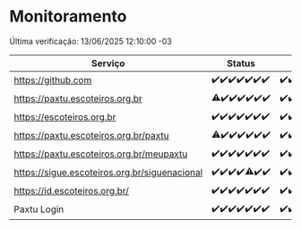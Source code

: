 # Monitoramento

Última verificação: 13/06/2025 12:10:00 -03

|Serviço|Status|Últimas 24h|
|---|---|---|
|https://github.com|<span title="2025-06-06: OK=23">✔️</span><span title="2025-06-07: OK=23">✔️</span><span title="2025-06-08: OK=23">✔️</span><span title="2025-06-09: OK=23">✔️</span><span title="2025-06-10: OK=23">✔️</span><span title="2025-06-11: OK=23">✔️</span><span title="2025-06-12: OK=14">✔️</span>|<span title="12/06/2025 12:10:00 -03 : 200">✔️</span><span title="12/06/2025 13:11:00 -03 : 200">✔️</span><span title="12/06/2025 14:09:00 -03 : 200">✔️</span><span title="12/06/2025 15:13:00 -03 : 200">✔️</span><span title="12/06/2025 16:07:00 -03 : 200">✔️</span><span title="12/06/2025 17:10:00 -03 : 200">✔️</span><span title="12/06/2025 18:09:00 -03 : 200">✔️</span><span title="12/06/2025 19:09:00 -03 : 200">✔️</span><span title="12/06/2025 20:09:00 -03 : 200">✔️</span><span title="12/06/2025 21:49:00 -03 : 200">✔️</span><span title="12/06/2025 23:40:00 -03 : 200">✔️</span><span title="13/06/2025 00:41:00 -03 : 200">✔️</span><span title="13/06/2025 01:18:00 -03 : 200">✔️</span><span title="13/06/2025 02:10:00 -03 : 200">✔️</span><span title="13/06/2025 03:14:00 -03 : 200">✔️</span><span title="13/06/2025 04:09:00 -03 : 200">✔️</span><span title="13/06/2025 05:13:00 -03 : 200">✔️</span><span title="13/06/2025 06:10:00 -03 : 200">✔️</span><span title="13/06/2025 07:10:00 -03 : 200">✔️</span><span title="13/06/2025 08:08:00 -03 : 200">✔️</span><span title="13/06/2025 09:18:00 -03 : 200">✔️</span><span title="13/06/2025 10:24:00 -03 : 200">✔️</span><span title="13/06/2025 11:09:00 -03 : 200">✔️</span><span title="13/06/2025 12:10:00 -03 : 200">✔️</span>|
|https://paxtu.escoteiros.org.br|<span title="2025-06-06: OK=22, Falhas=1">⚠️</span><span title="2025-06-07: OK=23">✔️</span><span title="2025-06-08: OK=23">✔️</span><span title="2025-06-09: OK=23">✔️</span><span title="2025-06-10: OK=23">✔️</span><span title="2025-06-11: OK=23">✔️</span><span title="2025-06-12: OK=14">✔️</span>|<span title="12/06/2025 12:10:00 -03 : 200">✔️</span><span title="12/06/2025 13:11:00 -03 : 200">✔️</span><span title="12/06/2025 14:09:00 -03 : 200">✔️</span><span title="12/06/2025 15:13:00 -03 : 200">✔️</span><span title="12/06/2025 16:07:00 -03 : 200">✔️</span><span title="12/06/2025 17:10:00 -03 : 200">✔️</span><span title="12/06/2025 18:09:00 -03 : 200">✔️</span><span title="12/06/2025 19:09:00 -03 : 200">✔️</span><span title="12/06/2025 20:09:00 -03 : 200">✔️</span><span title="12/06/2025 21:49:00 -03 : 200">✔️</span><span title="12/06/2025 23:40:00 -03 : 200">✔️</span><span title="13/06/2025 00:41:00 -03 : 200">✔️</span><span title="13/06/2025 01:18:00 -03 : 200">✔️</span><span title="13/06/2025 02:10:00 -03 : 200">✔️</span><span title="13/06/2025 03:14:00 -03 : 200">✔️</span><span title="13/06/2025 04:09:00 -03 : 200">✔️</span><span title="13/06/2025 05:13:00 -03 : 200">✔️</span><span title="13/06/2025 06:10:00 -03 : 200">✔️</span><span title="13/06/2025 07:10:00 -03 : 200">✔️</span><span title="13/06/2025 08:08:00 -03 : 0">❌</span><span title="13/06/2025 09:18:00 -03 : 200">✔️</span><span title="13/06/2025 10:24:00 -03 : 200">✔️</span><span title="13/06/2025 11:09:00 -03 : 200">✔️</span><span title="13/06/2025 12:10:00 -03 : 200">✔️</span>|
|https://escoteiros.org.br|<span title="2025-06-06: OK=23">✔️</span><span title="2025-06-07: OK=23">✔️</span><span title="2025-06-08: OK=23">✔️</span><span title="2025-06-09: OK=23">✔️</span><span title="2025-06-10: OK=23">✔️</span><span title="2025-06-11: OK=23">✔️</span><span title="2025-06-12: OK=14">✔️</span>|<span title="12/06/2025 12:10:00 -03 : 200">✔️</span><span title="12/06/2025 13:11:00 -03 : 200">✔️</span><span title="12/06/2025 14:09:00 -03 : 200">✔️</span><span title="12/06/2025 15:13:00 -03 : 200">✔️</span><span title="12/06/2025 16:07:00 -03 : 200">✔️</span><span title="12/06/2025 17:10:00 -03 : 200">✔️</span><span title="12/06/2025 18:09:00 -03 : 200">✔️</span><span title="12/06/2025 19:09:00 -03 : 200">✔️</span><span title="12/06/2025 20:09:00 -03 : 200">✔️</span><span title="12/06/2025 21:49:00 -03 : 200">✔️</span><span title="12/06/2025 23:40:00 -03 : 200">✔️</span><span title="13/06/2025 00:41:00 -03 : 200">✔️</span><span title="13/06/2025 01:18:00 -03 : 200">✔️</span><span title="13/06/2025 02:10:00 -03 : 200">✔️</span><span title="13/06/2025 03:14:00 -03 : 200">✔️</span><span title="13/06/2025 04:09:00 -03 : 200">✔️</span><span title="13/06/2025 05:13:00 -03 : 200">✔️</span><span title="13/06/2025 06:10:00 -03 : 200">✔️</span><span title="13/06/2025 07:10:00 -03 : 200">✔️</span><span title="13/06/2025 08:08:00 -03 : 200">✔️</span><span title="13/06/2025 09:18:00 -03 : 200">✔️</span><span title="13/06/2025 10:24:00 -03 : 200">✔️</span><span title="13/06/2025 11:09:00 -03 : 200">✔️</span><span title="13/06/2025 12:10:00 -03 : 200">✔️</span>|
|https://paxtu.escoteiros.org.br/paxtu|<span title="2025-06-06: OK=22, Falhas=1">⚠️</span><span title="2025-06-07: OK=23">✔️</span><span title="2025-06-08: OK=23">✔️</span><span title="2025-06-09: OK=23">✔️</span><span title="2025-06-10: OK=23">✔️</span><span title="2025-06-11: OK=23">✔️</span><span title="2025-06-12: OK=14">✔️</span>|<span title="12/06/2025 12:10:00 -03 : 200">✔️</span><span title="12/06/2025 13:11:00 -03 : 200">✔️</span><span title="12/06/2025 14:09:00 -03 : 200">✔️</span><span title="12/06/2025 15:13:00 -03 : 200">✔️</span><span title="12/06/2025 16:07:00 -03 : 200">✔️</span><span title="12/06/2025 17:10:00 -03 : 200">✔️</span><span title="12/06/2025 18:09:00 -03 : 200">✔️</span><span title="12/06/2025 19:09:00 -03 : 200">✔️</span><span title="12/06/2025 20:09:00 -03 : 200">✔️</span><span title="12/06/2025 21:49:00 -03 : 200">✔️</span><span title="12/06/2025 23:40:00 -03 : 200">✔️</span><span title="13/06/2025 00:41:00 -03 : 200">✔️</span><span title="13/06/2025 01:18:00 -03 : 200">✔️</span><span title="13/06/2025 02:10:00 -03 : 200">✔️</span><span title="13/06/2025 03:14:00 -03 : 200">✔️</span><span title="13/06/2025 04:09:00 -03 : 200">✔️</span><span title="13/06/2025 05:13:00 -03 : 200">✔️</span><span title="13/06/2025 06:10:00 -03 : 200">✔️</span><span title="13/06/2025 07:10:00 -03 : 200">✔️</span><span title="13/06/2025 08:08:00 -03 : 200">✔️</span><span title="13/06/2025 09:18:00 -03 : 200">✔️</span><span title="13/06/2025 10:24:00 -03 : 200">✔️</span><span title="13/06/2025 11:09:00 -03 : 200">✔️</span><span title="13/06/2025 12:10:00 -03 : 200">✔️</span>|
|https://paxtu.escoteiros.org.br/meupaxtu|<span title="2025-06-06: OK=23">✔️</span><span title="2025-06-07: OK=23">✔️</span><span title="2025-06-08: OK=23">✔️</span><span title="2025-06-09: OK=23">✔️</span><span title="2025-06-10: OK=23">✔️</span><span title="2025-06-11: OK=23">✔️</span><span title="2025-06-12: OK=14">✔️</span>|<span title="12/06/2025 12:10:00 -03 : 200">✔️</span><span title="12/06/2025 13:11:00 -03 : 200">✔️</span><span title="12/06/2025 14:09:00 -03 : 200">✔️</span><span title="12/06/2025 15:13:00 -03 : 200">✔️</span><span title="12/06/2025 16:07:00 -03 : 200">✔️</span><span title="12/06/2025 17:10:00 -03 : 200">✔️</span><span title="12/06/2025 18:09:00 -03 : 200">✔️</span><span title="12/06/2025 19:09:00 -03 : 200">✔️</span><span title="12/06/2025 20:09:00 -03 : 200">✔️</span><span title="12/06/2025 21:49:00 -03 : 200">✔️</span><span title="12/06/2025 23:40:00 -03 : 200">✔️</span><span title="13/06/2025 00:41:00 -03 : 200">✔️</span><span title="13/06/2025 01:18:00 -03 : 200">✔️</span><span title="13/06/2025 02:10:00 -03 : 200">✔️</span><span title="13/06/2025 03:14:00 -03 : 200">✔️</span><span title="13/06/2025 04:09:00 -03 : 200">✔️</span><span title="13/06/2025 05:13:00 -03 : 200">✔️</span><span title="13/06/2025 06:10:00 -03 : 200">✔️</span><span title="13/06/2025 07:10:00 -03 : 200">✔️</span><span title="13/06/2025 08:08:00 -03 : 200">✔️</span><span title="13/06/2025 09:18:00 -03 : 200">✔️</span><span title="13/06/2025 10:24:00 -03 : 200">✔️</span><span title="13/06/2025 11:09:00 -03 : 200">✔️</span><span title="13/06/2025 12:10:00 -03 : 200">✔️</span>|
|https://sigue.escoteiros.org.br/siguenacional|<span title="2025-06-06: OK=23">✔️</span><span title="2025-06-07: OK=23">✔️</span><span title="2025-06-08: OK=23">✔️</span><span title="2025-06-09: OK=23">✔️</span><span title="2025-06-10: OK=22, Falhas=1">⚠️</span><span title="2025-06-11: OK=23">✔️</span><span title="2025-06-12: OK=14">✔️</span>|<span title="12/06/2025 12:10:00 -03 : 200">✔️</span><span title="12/06/2025 13:11:00 -03 : 200">✔️</span><span title="12/06/2025 14:09:00 -03 : 200">✔️</span><span title="12/06/2025 15:13:00 -03 : 200">✔️</span><span title="12/06/2025 16:07:00 -03 : 200">✔️</span><span title="12/06/2025 17:10:00 -03 : 200">✔️</span><span title="12/06/2025 18:09:00 -03 : 200">✔️</span><span title="12/06/2025 19:09:00 -03 : 200">✔️</span><span title="12/06/2025 20:09:00 -03 : 200">✔️</span><span title="12/06/2025 21:49:00 -03 : 200">✔️</span><span title="12/06/2025 23:40:00 -03 : 200">✔️</span><span title="13/06/2025 00:41:00 -03 : 200">✔️</span><span title="13/06/2025 01:18:00 -03 : 200">✔️</span><span title="13/06/2025 02:10:00 -03 : 200">✔️</span><span title="13/06/2025 03:14:00 -03 : 200">✔️</span><span title="13/06/2025 04:09:00 -03 : 200">✔️</span><span title="13/06/2025 05:13:00 -03 : 200">✔️</span><span title="13/06/2025 06:10:00 -03 : 200">✔️</span><span title="13/06/2025 07:10:00 -03 : 200">✔️</span><span title="13/06/2025 08:08:00 -03 : 200">✔️</span><span title="13/06/2025 09:18:00 -03 : 200">✔️</span><span title="13/06/2025 10:24:00 -03 : 200">✔️</span><span title="13/06/2025 11:09:00 -03 : 200">✔️</span><span title="13/06/2025 12:10:00 -03 : 200">✔️</span>|
|https://id.escoteiros.org.br/|<span title="2025-06-06: OK=23">✔️</span><span title="2025-06-07: OK=23">✔️</span><span title="2025-06-08: OK=23">✔️</span><span title="2025-06-09: OK=23">✔️</span><span title="2025-06-10: OK=23">✔️</span><span title="2025-06-11: OK=23">✔️</span><span title="2025-06-12: OK=14">✔️</span>|<span title="12/06/2025 12:10:00 -03 : 200">✔️</span><span title="12/06/2025 13:11:00 -03 : 200">✔️</span><span title="12/06/2025 14:09:00 -03 : 200">✔️</span><span title="12/06/2025 15:13:00 -03 : 200">✔️</span><span title="12/06/2025 16:07:00 -03 : 200">✔️</span><span title="12/06/2025 17:10:00 -03 : 200">✔️</span><span title="12/06/2025 18:09:00 -03 : 200">✔️</span><span title="12/06/2025 19:09:00 -03 : 200">✔️</span><span title="12/06/2025 20:09:00 -03 : 200">✔️</span><span title="12/06/2025 21:49:00 -03 : 200">✔️</span><span title="12/06/2025 23:40:00 -03 : 200">✔️</span><span title="13/06/2025 00:41:00 -03 : 200">✔️</span><span title="13/06/2025 01:18:00 -03 : 200">✔️</span><span title="13/06/2025 02:10:00 -03 : 200">✔️</span><span title="13/06/2025 03:14:00 -03 : 200">✔️</span><span title="13/06/2025 04:09:00 -03 : 200">✔️</span><span title="13/06/2025 05:13:00 -03 : 200">✔️</span><span title="13/06/2025 06:10:00 -03 : 200">✔️</span><span title="13/06/2025 07:10:00 -03 : 200">✔️</span><span title="13/06/2025 08:08:00 -03 : 200">✔️</span><span title="13/06/2025 09:18:00 -03 : 200">✔️</span><span title="13/06/2025 10:24:00 -03 : 200">✔️</span><span title="13/06/2025 11:09:00 -03 : 200">✔️</span><span title="13/06/2025 12:10:00 -03 : 200">✔️</span>|
|Paxtu Login|<span title="2025-06-06: OK=23">✔️</span><span title="2025-06-07: OK=23">✔️</span><span title="2025-06-08: OK=23">✔️</span><span title="2025-06-09: OK=23">✔️</span><span title="2025-06-10: OK=23">✔️</span><span title="2025-06-11: OK=23">✔️</span><span title="2025-06-12: OK=14">✔️</span>|<span title="12/06/2025 12:10:00 -03 : 200">✔️</span><span title="12/06/2025 13:11:00 -03 : 200">✔️</span><span title="12/06/2025 14:09:00 -03 : 200">✔️</span><span title="12/06/2025 15:13:00 -03 : 200">✔️</span><span title="12/06/2025 16:07:00 -03 : 200">✔️</span><span title="12/06/2025 17:10:00 -03 : 200">✔️</span><span title="12/06/2025 18:09:00 -03 : 200">✔️</span><span title="12/06/2025 19:09:00 -03 : 200">✔️</span><span title="12/06/2025 20:09:00 -03 : 200">✔️</span><span title="12/06/2025 21:49:00 -03 : 200">✔️</span><span title="12/06/2025 23:40:00 -03 : 200">✔️</span><span title="13/06/2025 00:41:00 -03 : 200">✔️</span><span title="13/06/2025 01:18:00 -03 : 200">✔️</span><span title="13/06/2025 02:10:00 -03 : 200">✔️</span><span title="13/06/2025 03:14:00 -03 : 200">✔️</span><span title="13/06/2025 04:09:00 -03 : 200">✔️</span><span title="13/06/2025 05:13:00 -03 : 200">✔️</span><span title="13/06/2025 06:10:00 -03 : 200">✔️</span><span title="13/06/2025 07:10:00 -03 : 200">✔️</span><span title="13/06/2025 08:08:00 -03 : 200">✔️</span><span title="13/06/2025 09:18:00 -03 : 200">✔️</span><span title="13/06/2025 10:24:00 -03 : 200">✔️</span><span title="13/06/2025 11:09:00 -03 : 200">✔️</span><span title="13/06/2025 12:10:00 -03 : 200">✔️</span>|
